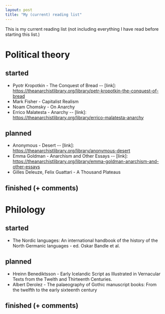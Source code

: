 ```yaml
---
layout: post
title: "My (current) reading list"
---
```


This is my current reading list (not including everything I have read before starting this list.)

# Political theory

## started

- Pyotr Kropotkin - The Conquest of Bread -- [link]: https://theanarchistlibrary.org/library/petr-kropotkin-the-conquest-of-bread
- Mark Fisher - Capitalist Realism
- Noam Chomsky - On Anarchy
- Errico Malatesta - Anarchy -- [link]: https://theanarchistlibrary.org/library/errico-malatesta-anarchy

## planned

- Anonymous - Desert -- [link]: https://theanarchistlibrary.org/library/anonymous-desert
- Emma Goldman - Anarchism and Other Essays -- [link]: https://theanarchistlibrary.org/library/emma-goldman-anarchism-and-other-essays
- Gilles Deleuze, Felix Guattari - A Thousand Plateaus

## finished (+ comments)


# Philology

## started

- The Nordic languages: An international handbook of the history of the North Germanic languages - ed. Oskar Bandle et al.

## planned

- Hreinn Benediktsson - Early Icelandic Script as Illustrated in Vernacular Texts from the Twelth and Thirteenth Centuries.
- Albert Derolez - The palaeography of Gothic manuscript books: From the twelfth to the early sixteenth century


## finished (+ comments)
